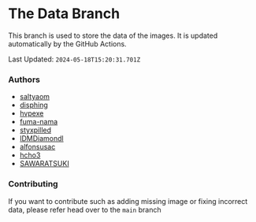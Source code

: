 # The Data Branch
This branch is used to store the data of the images. It is updated automatically by the GitHub Actions.
    
Last Updated: `2024-05-18T15:20:31.701Z`

### Authors
- [saltyaom](undefined)
- [disphing](https://drive.google.com/drive/folders/1Hy1_pAWx95QTv1nZFKUl96GImq4iKdf8)
- [hvpexe](https://github.com/hvpexe/ProgrammingVTuberLogos-VisualStudio/)
- [fuma-nama](undefined)
- [styxpilled](undefined)
- [lDMDiamondl](https://github.com/lDMDiamondl/ProgrammingVTuberLogosKR/)
- [alfonsusac](https://github.com/alfonsusac/kawaii-logos-data/tree/main)
- [hcho3](https://github.com/hcho3/XGBoostVTuberLogo)
- [SAWARATSUKI](https://github.com/SAWARATSUKI/KawaiiLogos)

### Contributing

If you want to contribute such as adding missing image or fixing incorrect data, please refer head over to the `main` branch
    